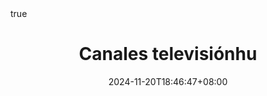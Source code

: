 ---
title: "Canales televisiónhu"
date: 2024-11-20T18:46:47+08:00
draft: false
summary: "Esta página muestra canales de televisión"
math: true
layout: tv
---